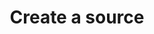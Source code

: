 ---
content-type: "embed-endpoint"
endpoint: "sources"
key: "create-a-source"
version: "4"
order: 1


title: "Create a source"
method: "post"
short-url: |
  /v{{ object.version }}{{ object.endpoint-url }}
full-url: |
  {{ page.api-base-url }}{{ endpoint.short-url | flatify }}
description: |
  Creates a data source object, which is the first step in setting up a new data source. After the source object is created, additional configuration steps must be completed.

  The configuration process is unique for each type of source. Use the source's `report_card` object's `current_step` attribute to identify the current `step` in configuring the source.

  The `report_card` object's `current_step_hints` attribute will assist you in guiding the user to [Stitch.js](#stitch-js) to complete the current step.


arguments:
  - name: "display_name"
    required: true
    description: "A descriptive name for the source. This will be used to dynamically generate the name corresponding to the schema name or dataset name that the data from this source will be loaded into."

  - name: "properties"
    required: false
    description: "A source properties object corresponding to the value of `type`."

  - name: "type"
    required: true
    description: "The source type. For example: `platform.marketo` or `platform.hubspot`."


returns: "A source object with a `report_card` property, which contains the report card object for the source's configuration status."


examples:
  - type: "request"
    language: "curl"
    code: |
      curl -X {{ endpoint.method | upcase }} {{ endpoint.full-url | flatify | strip_newlines }}
           -H "Authorization: Bearer <ACCESS_TOKEN>" 
           -H "Content-Type: application/json"
           -d "{
                   "type":"platform.hubspot",
                   "display_name":"Hubspot",
                   "properties":{
                      "start_date":"2018-01-01 00:00:00",
                      "customFrequencyInMinutes":"360"
                   }
                }"
  # - type: "response"
  #   language: ""
  #   code: |

---